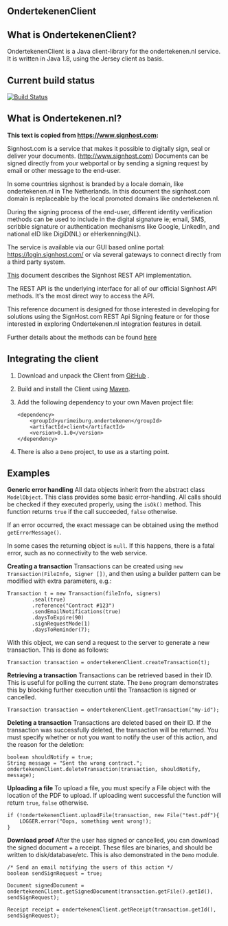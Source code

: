 **OndertekenenClient**
---


What is OndertekenenClient?
---
OndertekenenClient is a Java client-library for the ondertekenen.nl service. It is written in Java 1.8, using the Jersey client as basis.

Current build status
---
[![Build Status](https://travis-ci.org/YuriMB/OndertekenenDemo.svg?branch=master)](https://travis-ci.org/YuriMB/OndertekenenDemo)

What is Ondertekenen.nl?
---
**This text is copied from https://www.signhost.com:**

Signhost.com is a service that makes it possible to digitally sign, seal or deliver your documents. (http://www.signhost.com) Documents can be signed directly from your webportal or by sending a signing request by email or other message to the end-user.

In some countries signhost is branded by a locale domain, like ondertekenen.nl in The Netherlands. In this document the signhost.com domain is replaceable by the local promoted domains like ondertekenen.nl.

During the signing process of the end-user, different identity verification methods can be used to include in the digital signature ie; email, SMS, scribble signature or authentication mechanisms like Google, LinkedIn, and national eID like DigiD(NL) or eHerkenning(NL).

The service is available via our GUI based online portal: https://login.signhost.com/ or via several gateways to connect directly from a third party system.

[This](https://api.signhost.com/) document describes the Signhost REST API implementation.

The REST API is the underlying interface for all of our official Signhost API methods. It's the most direct way to access the API.

This reference document is designed for those interested in developing for solutions using the SignHost.com REST Api Signing feature or for those interested in exploring Ondertekenen.nl integration features in detail.

Further details about the methods can be found [here](https://api.signhost.com/Help)


Integrating the client
---

 1. Download and unpack the Client from [GitHub](https://github.com/YuriMB/OndertekenenDemo/archive/master.zip) .
 2. Build and install the Client using [Maven](https://maven.apache.org/index.html).
 3. Add the following dependency to your own Maven project file:

        <dependency>
            <groupId>yurimeiburg.ondertekenen</groupId>
            <artifactId>client</artifactId>
            <version>0.1.0</version>
        </dependency>

 4. There is also a `Demo` project, to use as a starting point.

Examples
---

**Generic error handling**
All data objects inherit from the abstract class `ModelObject`. This class provides some basic error-handling. All calls should be checked if they executed properly, using the `isOk()` method. This function returns `true` if the call succeeded, `false` otherwise.

If an error occurred, the exact message can be obtained using the method `getErrorMessage()`.

In some cases the returning object is `null`. If this happens, there is a fatal error, such as no connectivity to the web service.

**Creating a transaction**
Transactions can be created using `new Transaction(FileInfo, Signer [])`, and then using a builder pattern can be modified with extra parameters, e.g.:

    Transaction t = new Transaction(fileInfo, signers)
            .seal(true)
            .reference("Contract #123")
            .sendEmailNotifications(true)
            .daysToExpire(90)
            .signRequestMode(1)
            .daysToReminder(7);

With this object, we can send a request to the server to generate a new transaction. This is done as follows:

	Transaction transaction = ondertekenenClient.createTransaction(t);

**Retrieving a transaction**
Transactions can be retrieved based in their ID. This is useful for polling the current state. The `Demo` program demonstrates this by blocking further execution until the Transaction is signed or cancelled.

	Transaction transaction = ondertekenenClient.getTransaction("my-id");

**Deleting a transaction**
Transactions are deleted based on their ID. If the transaction was successfully deleted, the transaction will be returned. You must specify whether or not you want to notify the user of this action, and the reason for the deletion:

	boolean shouldNotify = true;
	String message = "Sent the wrong contract.";
	ondertekenenClient.deleteTransaction(transaction, shouldNotify, message);

**Uploading a file**
To upload a file, you must specify a File object with the location of the PDF to upload. If uploading went successful the function will return `true`, `false` otherwise.

	if (!ondertekenenClient.uploadFile(transaction, new File("test.pdf"){
		LOGGER.error("Oops, something went wrong!);
	}

**Download proof**
After the user has signed or cancelled, you can download the signed document + a receipt. These files are binaries, and should be written to disk/database/etc. This is also demonstrated in the `Demo` module.

	/* Send an email notifying the users of this action */
	boolean sendSignRequest = true; 
	
	Document signedDocument = ondertekenenClient.getSignedDocument(transaction.getFile().getId(), sendSignRequest);
	
	Receipt receipt = ondertekenenClient.getReceipt(transaction.getId(), sendSignRequest);

